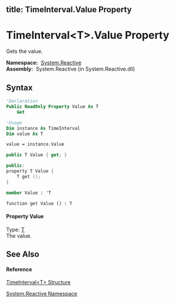 title: TimeInterval<T>.Value Property
---
# TimeInterval\<T\>.Value Property

Gets the value.

**Namespace:**  [System.Reactive](System.Reactive/System.Reactive)  
**Assembly:**  System.Reactive (in System.Reactive.dll)

## Syntax

```vb
'Declaration
Public ReadOnly Property Value As T
    Get
```

```vb
'Usage
Dim instance As TimeInterval
Dim value As T

value = instance.Value
```

```csharp
public T Value { get; }
```

```c++
public:
property T Value {
    T get ();
}
```

```fsharp
member Value : 'T
```

```jscript
function get Value () : T
```

#### Property Value

Type: [T](TimeInterval/TimeInterval(T))  
The value.

## See Also

#### Reference

[TimeInterval\<T\> Structure](TimeInterval/TimeInterval(T))

[System.Reactive Namespace](System.Reactive/System.Reactive)
